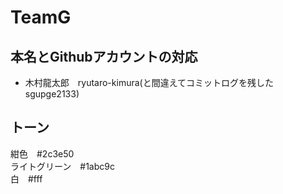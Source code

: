 # TeamG
## 本名とGithubアカウントの対応
- 木村龍太郎　ryutaro-kimura(と間違えてコミットログを残したsgupge2133)

## トーン
紺色　#2c3e50
<br>
ライトグリーン　#1abc9c
<br>
白　#fff
